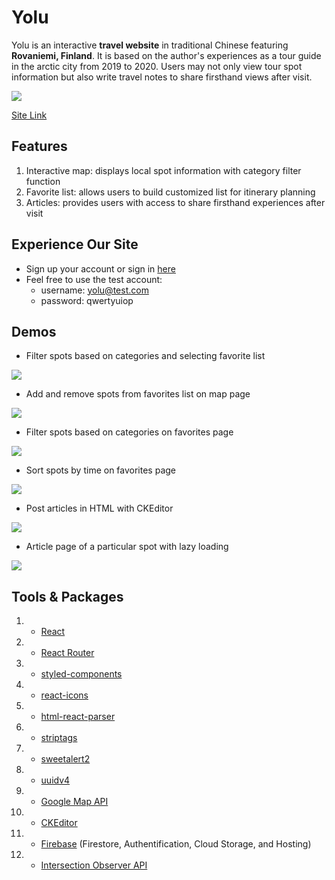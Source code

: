 # Yolu

Yolu is an interactive **travel website** in traditional Chinese featuring **Rovaniemi, Finland**. It is based on the author's experiences as a tour guide in the arctic city from 2019 to 2020. Users may not only view tour spot information but also write travel notes to share firsthand views after visit.

![](https://i.imgur.com/Z2AhEhb.jpg)

[Site Link](https://yolu-4a398.web.app/)

## Features

1. Interactive map: displays local spot information with category filter function
2. Favorite list: allows users to build customized list for itinerary planning
3. Articles: provides users with access to share firsthand experiences after visit

## Experience Our Site

- Sign up your account or sign in [here](https://yolu-4a398.web.app/member)
- Feel free to use the test account:
  - username: yolu@test.com
  - password: qwertyuiop

## Demos

- Filter spots based on categories and selecting favorite list

![](https://i.imgur.com/YY4vkua.gif)

- Add and remove spots from favorites list on map page

![](https://i.imgur.com/BRcvVjU.gif)

- Filter spots based on categories on favorites page

![](https://i.imgur.com/APkUPCE.gif)

- Sort spots by time on favorites page

![](https://i.imgur.com/AQBhSy3.gif)

- Post articles in HTML with CKEditor

![](https://i.imgur.com/n94aS56.gif)

- Article page of a particular spot with lazy loading

![](https://i.imgur.com/FToUwSC.gif)

## Tools & Packages

1. - [React](https://reactjs.org/)
1. - [React Router](https://reactrouter.com/)
1. - [styled-components](https://styled-components.com/)
1. - [react-icons](https://www.npmjs.com/package/react-icons)
1. - [html-react-parser](https://www.npmjs.com/package/html-react-parser)
1. - [striptags](https://www.npmjs.com/package/striptags)
1. - [sweetalert2](https://sweetalert2.github.io/)
1. - [uuidv4](https://www.npmjs.com/package/uuidv4)
1. - [Google Map API](https://developers.google.com/maps)
1. - [CKEditor](https://ckeditor.com/)
1. - [Firebase](https://firebase.google.com/) (Firestore, Authentification, Cloud Storage, and Hosting)
1. - [Intersection Observer API](https://developer.mozilla.org/en-US/docs/Web/API/Intersection_Observer_API)

